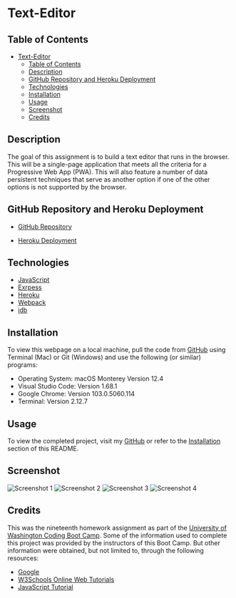 # Text-Editor

## Table of Contents

- [Text-Editor](#text-editor)
  - [Table of Contents](#table-of-contents)
  - [Description](#description)
  - [GitHub Repository and Heroku Deployment](#github-repository-and-heroku-deployment)
  - [Technologies](#technologies)
  - [Installation](#installation)
  - [Usage](#usage)
  - [Screenshot](#screenshot)
  - [Credits](#credits)

## Description

The goal of this assignment is to build a text editor that runs in the browser. This will be a single-page application that meets all the criteria for a Progressive Web App (PWA). This will also feature a number of data persistent techniques that serve as another option if one of the other options is not supported by the browser.

## GitHub Repository and Heroku Deployment

- [GitHub Repository]()

- [Heroku Deployment]()

## Technologies

- [JavaScript](https://www.w3schools.com/js/)
- [Exrpess](https://expressjs.com/en/5x/api.html)
- [Heroku](https://devcenter.heroku.com/categories/reference)
- [Webpack](https://webpack.js.org/concepts/)
- [idb](https://www.npmjs.com/package/idb)

## Installation

To view this webpage on a local machine, pull the code from [GitHub]() using Terminal (Mac) or Git (Windows) and use the following (or similar) programs:

- Operating System: macOS Monterey Version 12.4
- Visual Studio Code: Version 1.68.1
- Google Chrome: Version 103.0.5060.114 
- Terminal: Version 2.12.7

## Usage

To view the completed project, visit my [GitHub]() or refer to the [Installation](#installation) section of this README.

## Screenshot

![Screenshot 1](/assets/.png)
![Screenshot 2](/assets/.png)
![Screenshot 3](/assets/.png)
![Screenshot 4](/assets/.png)

## Credits

This was the nineteenth homework assignment as part of the [University of Washington Coding Boot Camp](https://bootcamp.uw.edu/coding/). Some of the information used to complete this project was provided by the instructors of this Boot Camp. But other information were obtained, but not limited to, through the following resources:

- [Google](https://www.google.com/)
- [W3Schools Online Web Tutorials](https://www.w3schools.com/)
- [JavaScript Tutorial](https://www.javascripttutorial.net/)
